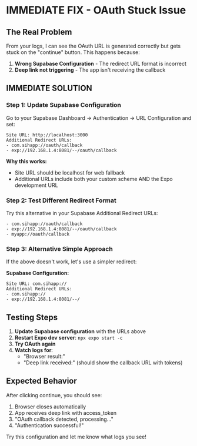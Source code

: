 # IMMEDIATE FIX - OAuth Stuck Issue

## The Real Problem
From your logs, I can see the OAuth URL is generated correctly but gets stuck on the "continue" button. This happens because:

1. **Wrong Supabase Configuration** - The redirect URL format is incorrect
2. **Deep link not triggering** - The app isn't receiving the callback

## IMMEDIATE SOLUTION

### Step 1: Update Supabase Configuration

Go to your Supabase Dashboard → Authentication → URL Configuration and set:

```
Site URL: http://localhost:3000
Additional Redirect URLs:
- com.sihapp://oauth/callback
- exp://192.168.1.4:8081/--/oauth/callback
```

**Why this works:**
- Site URL should be localhost for web fallback
- Additional URLs include both your custom scheme AND the Expo development URL

### Step 2: Test Different Redirect Format

Try this alternative in your Supabase Additional Redirect URLs:
```
- com.sihapp://oauth/callback
- exp://192.168.1.4:8081/--/oauth/callback  
- myapp://oauth/callback
```

### Step 3: Alternative Simple Approach

If the above doesn't work, let's use a simpler redirect:

**Supabase Configuration:**
```
Site URL: com.sihapp://
Additional Redirect URLs:
- com.sihapp://
- exp://192.168.1.4:8081/--/
```

## Testing Steps

1. **Update Supabase configuration** with the URLs above
2. **Restart Expo dev server**: `npx expo start -c`
3. **Try OAuth again**
4. **Watch logs for**:
   - "Browser result:"
   - "Deep link received:" (should show the callback URL with tokens)

## Expected Behavior

After clicking continue, you should see:
1. Browser closes automatically
2. App receives deep link with access_token
3. "OAuth callback detected, processing..."
4. "Authentication successful!"

Try this configuration and let me know what logs you see!